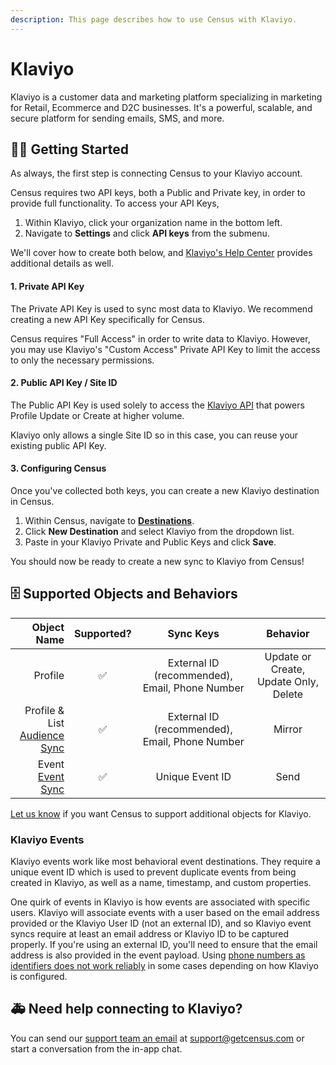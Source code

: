 ```yaml
---
description: This page describes how to use Census with Klaviyo.
---
```


# Klaviyo

Klaviyo is a customer data and marketing platform specializing in marketing for Retail, Ecommerce and D2C businesses. It's a powerful, scalable, and secure platform for sending emails, SMS, and more.

## 🏃‍♀️ Getting Started

As always, the first step is connecting Census to your Klaviyo account.

Census requires two API keys, both a Public and Private key, in order to provide full functionality. To access your API Keys,
1. Within Klaviyo, click your organization name in the bottom left.
2. Navigate to **Settings** and click **API keys** from the submenu.

We'll cover how to create both below, and [Klaviyo's Help Center](https://help.klaviyo.com/hc/en-us/articles/7423954176283) provides additional details as well.

#### 1. Private API Key
The Private API Key is used to sync most data to Klaviyo. We recommend creating a new API Key specifically for Census.

Census requires "Full Access" in order to write data to Klaviyo. However, you may use Klaviyo's "Custom Access" Private API Key to limit the access to only the necessary permissions.

#### 2. Public API Key / Site ID
The Public API Key is used solely to access the [Klaviyo API](https://developers.klaviyo.com/en/reference/create_client_profile) that powers Profile Update or Create at higher volume.

Klaviyo only allows a single Site ID so in this case, you can reuse your existing public API Key.

#### 3. Configuring Census

Once you've collected both keys, you can create a new Klaviyo destination in Census.
1. Within Census, navigate to [**Destinations**](https://app.getcensus.com/destinations).
2. Click **New Destination** and select Klaviyo from the dropdown list.
3. Paste in your Klaviyo Private and Public Keys and click **Save**.

You should now be ready to create a new sync to Klaviyo from Census!


## 🗄 Supported Objects and Behaviors <a href="#supported-objects-and-sync-behaviors" id="supported-objects-and-sync-behaviors"></a>

|  **Object Name** | **Supported?** |  **Sync Keys** |             **Behavior**              |
| ---------------: | :------------: | :------------: |:-------------------------------------:|
|          Profile |        ✅       | External ID (recommended), Email, Phone Number | Update or Create, Update Only, Delete |
|   Profile & List <br> [Audience Sync](https://docs.getcensus.com/basics/core-concept/audience-syncs)|        ✅       | External ID (recommended), Email, Phone Number |                Mirror                 |
|            Event <br> [Event Sync](/basics/data-models-and-entities/defining-source-data/events#defining-event-syncs) |        ✅       | Unique Event ID |                 Send                  |

[Let us know](mailto:support@getcensus.com) if you want Census to support additional objects for Klaviyo.

### Klaviyo Events

Klaviyo events work like most behavioral event destinations. They require a unique event ID which is used to prevent duplicate events from being created in Klaviyo, as well as a name, timestamp, and custom properties.

One quirk of events in Klaviyo is how events are associated with specific users. Klaviyo will associate events with a user based on the email address provided or the Klaviyo User ID (not an external ID), and so Klaviyo event syncs require at least an email address or Klaviyo ID to be captured properly. If you're using an external ID, you'll need to ensure that the email address is also provided in the event payload. Using [phone numbers as identifiers does not work reliably](https://developers.klaviyo.com/en/reference/update_profile) in some cases depending on how Klaviyo is configured.

## 🚑 Need help connecting to Klaviyo?

You can send our [support team an email](mailto:support@getcensus.com) at support@getcensus.com or start a conversation from the in-app chat.
